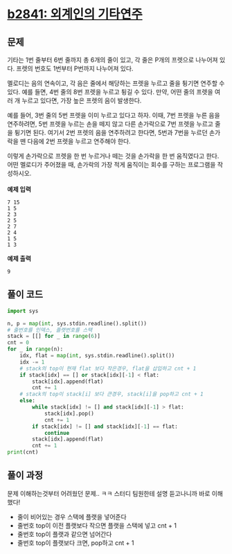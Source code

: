 # <a href="https://www.acmicpc.net/problem/2841" target="_blank">b2841: 외계인의 기타연주</a>

## 문제

기타는 1번 줄부터 6번 줄까지 총 6개의 줄이 있고, 각 줄은 P개의 프렛으로 나누어져 있다. 프렛의 번호도 1번부터 P번까지 나누어져 있다.

멜로디는 음의 연속이고, 각 음은 줄에서 해당하는 프렛을 누르고 줄을 튕기면 연주할 수 있다. 예를 들면, 4번 줄의 8번 프렛을 누르고 튕길 수 있다. 만약, 어떤 줄의 프렛을 여러 개 누르고 있다면, 가장 높은 프렛의 음이 발생한다.

예를 들어, 3번 줄의 5번 프렛을 이미 누르고 있다고 하자. 이때, 7번 프렛을 누른 음을 연주하려면, 5번 프렛을 누르는 손을 떼지 않고 다른 손가락으로 7번 프렛을 누르고 줄을 튕기면 된다. 여기서 2번 프렛의 음을 연주하려고 한다면, 5번과 7번을 누르던 손가락을 뗀 다음에 2번 프렛을 누르고 연주해야 한다.

이렇게 손가락으로 프렛을 한 번 누르거나 떼는 것을 손가락을 한 번 움직였다고 한다. 어떤 멜로디가 주어졌을 때, 손가락의 가장 적게 움직이는 회수를 구하는 프로그램을 작성하시오.<br><br>
**예제 입력**

```
7 15
1 5
2 3
2 5
2 7
2 4
1 5
1 3
```

**예제 출력**

```
9
```

## 풀이 코드

```python
import sys

n, p = map(int, sys.stdin.readline().split())
# 줄번호를 인덱스, 플랫번호를 스택
stack = [[] for _ in range(6)]
cnt = 0
for _ in range(n):
    idx, flat = map(int, sys.stdin.readline().split())
    idx -= 1
    # stack의 top이 현재 flat 보다 작은경우, flat을 삽입하고 cnt + 1
    if stack[idx] == [] or stack[idx][-1] < flat:
        stack[idx].append(flat)
        cnt += 1
    # stack의 top이 stack[i] 보다 큰경우, stack[i]을 pop하고 cnt + 1
    else:
        while stack[idx] != [] and stack[idx][-1] > flat:
            stack[idx].pop()
            cnt += 1
        if stack[idx] != [] and stack[idx][-1] == flat:
            continue
        stack[idx].append(flat)
        cnt += 1
print(cnt)
```

## 풀이 과정

문제 이해하는것부터 어려웠던 문제.. ㅋㅋ 스터디 팀원한테 설명 듣고나니까 바로 이해했다!

- 줄이 비어있는 경우 스택에 플랫을 넣어준다
- 줄번호 top이 이전 플랫보다 작으면 플랫을 스택에 넣고 cnt + 1
- 줄번호 top이 플랫과 같으면 넘어간다
- 줄번호 top이 플랫보다 크면, pop하고 cnt + 1
